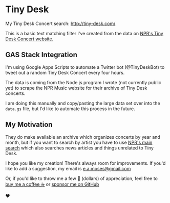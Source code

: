 # Tiny Desk

My Tiny Desk Concert search: http://tiny-desk.com/

This is a basic text matching filter I've created from the data on [NPR's Tiny Desk Concert website.](https://www.npr.org/series/tiny-desk-concerts/)

## GAS Stack Integration

I'm using Google Apps Scripts to automate a Twitter bot (@TinyDeskBot) to tweet out a random Tiny Desk Concert every four hours.  

The data is coming from the Node.js program I wrote (not currently public yet) to scrape the NPR Music website for their archive of Tiny Desk concerts.  

I am doing this manually and copy/pasting the large data set over into the `data.gs` file, but I'd like to automate this process in the future.

## My Motivation

They do make available an archive which organizes concerts by year and month, but if you want to search by artist you have to use [NPR's main search](https://www.npr.org/search) which also searches news articles and things unrelated to Tiny Desk.

I hope you like my creation! There's always room for improvements. If you'd like to add a suggestion, my email is e.a.moses@gmail.com

Or, if you'd like to throw me a few 💸 (dollars) of appreciation, feel free to [buy me a coffee ☕️](https://www.buymeacoffee.com/emilyannemoses) or [sponsor me on GitHub](https://github.com/sponsors/eamoses)

♥️
